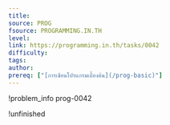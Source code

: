 ```yaml
---
title: 
source: PROG
fsource: PROGRAMMING.IN.TH
level:
link: https://programming.in.th/tasks/0042
difficulty: 
tags: 
author: 
prereq: ["[การเขียนโปรแกรมเบื้องต้น](/prog-basic)"]
---
```


!problem_info prog-0042

!unfinished
